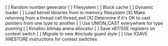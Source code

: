[ ] Random number generator
[ ] Filesystem
[ ] Block cache
[ ] Dynamic loader
[ ] Load kernel libraries from in-memory filesystem
[X] Make returning from a thread call thread_exit
[X] Determine if it's OK to cast pointers from one type to another
[ ] Use UNION_CAST everywhere for type punning
[ ] Kmalloc bitmap arena allocator
[ ] Save x87/SSE registers on context switch
[ ] Migrate to new #include guard style
[ ] Use XSAVE XRESTORE instructions for context switches
